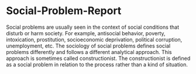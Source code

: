 # Social-Problem-Report
Social problems are usually seen in the context of social conditions that disturb or harm society. For example, antisocial behavior, poverty, intoxication, prostitution, socioeconomic deprivation, political corruption, unemployment, etc. The sociology of social problems defines social problems differently and follows a different analytical approach. This approach is sometimes called constructionist. The constructionist is defined as a social problem in relation to the process rather than a kind of situation.
